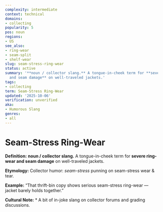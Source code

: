 ```yaml
---
complexity: intermediate
context: technical
domains:
- collecting
popularity: 5
pos: noun
regions:
- US
see_also:
- ring-wear
- seam-split
- shelf-wear
slug: seam-stress-ring-wear
status: active
summary: '**noun / collector slang.** A tongue-in-cheek term for **severe ring-wear
  and seam damage** on well-traveled jackets.'
tags:
- collecting
term: Seam-Stress Ring-Wear
updated: '2025-10-06'
verification: unverified
aka:
- Humorous Slang
genres:
- all
---
```


# Seam-Stress Ring-Wear

**Definition:** **noun / collector slang.** A tongue-in-cheek term for **severe ring-wear and seam damage** on well-traveled jackets.

**Etymology:** Collector humor: *seam-stress* punning on seam-stress wear & tear.

**Example:** “That thrift-bin copy shows serious seam-stress ring-wear — jacket barely holds together.”

**Cultural Note:** * A bit of in-joke slang on collector forums and grading discussions.

